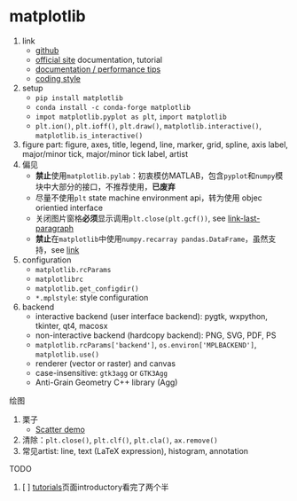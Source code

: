 # matplotlib

1. link
   * [github](https://github.com/matplotlib/matplotlib)
   * [official site](https://matplotlib.org/index.html) documentation, tutorial
   * [documentation / performance tips](https://matplotlib.org/tutorials/introductory/usage.html#performance)
   * [coding style](https://matplotlib.org/tutorials/introductory/usage.html#the-object-oriented-interface-and-the-pyplot-interface)
2. setup
   * `pip install matplotlib`
   * `conda install -c conda-forge matplotlib`
   * `impot matplotlib.pyplot as plt`, `import matplotlib`
   * `plt.ion()`, `plt.ioff()`, `plt.draw()`, `matplotlib.interactive()`, `matplotlib.is_interactive()`
3. figure part: figure, axes, title, legend, line, marker, grid, spline, axis label, major/minor tick, major/minor tick label, artist
4. 偏见
   * **禁止**使用`matplotlib.pylab`：初衷模仿MATLAB，包含`pyplot`和`numpy`模块中大部分的接口，不推荐使用，**已废弃**
   * 尽量不使用`plt` state machine environment api，转为使用 objec orientied interface
   * 关闭图片窗格**必须**显示调用`plt.close(plt.gcf())`, see [link-last-paragraph](https://matplotlib.org/tutorials/introductory/pyplot.html#working-with-multiple-figures-and-axes)
   * **禁止**在`matplotlib`中使用`numpy.recarray pandas.DataFrame`，虽然支持，see [link](https://matplotlib.org/tutorials/introductory/pyplot.html#plotting-with-keyword-strings)
5. configuration
   * `matplotlib.rcParams`
   * `matplotlibrc`
   * `matplotlib.get_configdir()`
   * `*.mplstyle`: style configuration
6. backend
   * interactive backend (user interface backend): pygtk, wxpython, tkinter, qt4, macosx
   * non-interactive backend (hardcopy backend): PNG, SVG, PDF, PS
   * `matplotlib.rcParams['backend']`, `os.environ['MPLBACKEND']`, `matplotlib.use()`
   * renderer (vector or raster) and canvas
   * case-insensitive: `gtk3agg` or `GTK3Agg`
   * Anti-Grain Geometry C++ library (Agg)

绘图

1. 栗子
   * [Scatter demo](https://matplotlib.org/gallery/lines_bars_and_markers/scatter_with_legend.html#sphx-glr-gallery-lines-bars-and-markers-scatter-with-legend-py)
2. 清除：`plt.close()`, `plt.clf()`, `plt.cla()`, `ax.remove()`
3. 常见artist: line, text (LaTeX expression), histogram, annotation

TODO

1. [ ] [tutorials](https://matplotlib.org/tutorials/index.html)页面introductory看完了两个半
